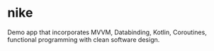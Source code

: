 # nike
Demo app that incorporates MVVM, Databinding, Kotlin, Coroutines, functional programming with clean software design. 
